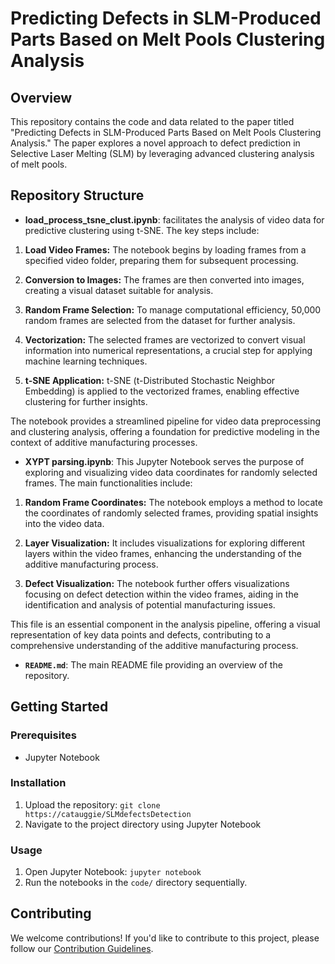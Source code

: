 # Predicting Defects in SLM-Produced Parts Based on Melt Pools Clustering Analysis

## Overview

This repository contains the code and data related to the paper titled "Predicting Defects in SLM-Produced Parts Based on Melt Pools Clustering Analysis." The paper explores a novel approach to defect prediction in Selective Laser Melting (SLM) by leveraging advanced clustering analysis of melt pools.

## Repository Structure

- **load_process_tsne_clust.ipynb**:  facilitates the analysis of video data for predictive clustering using t-SNE. The key steps include:

1. **Load Video Frames:** The notebook begins by loading frames from a specified video folder, preparing them for subsequent processing.

2. **Conversion to Images:** The frames are then converted into images, creating a visual dataset suitable for analysis.

3. **Random Frame Selection:** To manage computational efficiency, 50,000 random frames are selected from the dataset for further analysis.

4. **Vectorization:** The selected frames are vectorized to convert visual information into numerical representations, a crucial step for applying machine learning techniques.

5. **t-SNE Application:** t-SNE (t-Distributed Stochastic Neighbor Embedding) is applied to the vectorized frames, enabling effective clustering for further insights.

The notebook provides a streamlined pipeline for video data preprocessing and clustering analysis, offering a foundation for predictive modeling in the context of additive manufacturing processes.

- **XYPT parsing.ipynb**: This Jupyter Notebook serves the purpose of exploring and visualizing video data coordinates for randomly selected frames. The main functionalities include:

1. **Random Frame Coordinates:** The notebook employs a method to locate the coordinates of randomly selected frames, providing spatial insights into the video data.

2. **Layer Visualization:** It includes visualizations for exploring different layers within the video frames, enhancing the understanding of the additive manufacturing process.

3. **Defect Visualization:** The notebook further offers visualizations focusing on defect detection within the video frames, aiding in the identification and analysis of potential manufacturing issues.

This file is an essential component in the analysis pipeline, offering a visual representation of key data points and defects, contributing to a comprehensive understanding of the additive manufacturing process.

- **`README.md`**: The main README file providing an overview of the repository.

## Getting Started

### Prerequisites

- Jupyter Notebook

### Installation

1. Upload the repository: `git clone https://catauggie/SLMdefectsDetection`
2. Navigate to the project directory using Jupyter Notebook

### Usage

1. Open Jupyter Notebook: `jupyter notebook`
2. Run the notebooks in the `code/` directory sequentially.

## Contributing

We welcome contributions! If you'd like to contribute to this project, please follow our [Contribution Guidelines](CONTRIBUTING.md).


